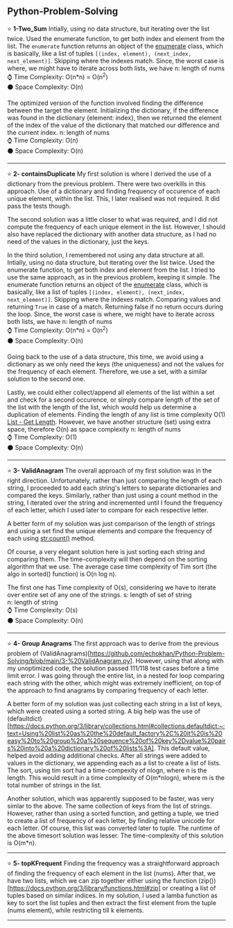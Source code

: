 ## Python-Problem-Solving

:star: **1-Two_Sum**
Intially, using no data structure, but iterating over the list twice. Used the enumerate function, to get both index and element from the list.
The `enumerate` function returns an object of the [enumerate](https://docs.python.org/3/library/functions.html#enumerate) class, which is 
basically, like a list of tuples `[(index, element), (next_index, next_element)]`.
Skipping where the indexes match.
Since, the worst case is where, we might have to iterate across both lists, we have
n: length of nums\
:watch: Time Complexity: O(n*n) = O(n<sup>2</sup>)\
:black_circle: Space Complexity: O(n)

The optimized version of the function involved finding the difference between the target the element.
Initializing the dictionary, if the difference was found in the dictionary {element: index}, then we returned the element of the
index of the value of the dictionary that matched our difference and the current index.
n: length of nums\
:watch: Time Complexity: O(n)\
:black_circle: Space Complexity: O(n)
***********************************************************************************************

:star: **2- containsDuplicate**
My first solution is where I derived the use of a dictionary from the previous problem. There were two overkills in this approach.
Use of a dictionary and finding frequency of occurence of each unique element, within the list. This, I later realised was not required.
It did pass the tests though.

The second solution was a little closer to what was required, and I did not compute the frequency of each unique element in the list.
However, I should also have replaced the dictionary with another data structure, as I had no need of the values in the dictionary, just the keys.

In the third solution, I remembered not using any data structure at all.
Intially, using no data structure, but iterating over the list twice. Used the enumerate function, to get both index and element from the list. I tried to use the same approach, as in the previous problem, keeping it simple.
The enumerate function returns an object of the [enumerate](https://docs.python.org/3/library/functions.html#enumerate) class, which is 
basically, like a list of tuples `[(index, element), (next_index, next_element)]`.
Skipping where the indexes match.
Comparing values and returning `True` in case of a match. Returning false if no return occurs during the loop.
Since, the worst case is where, we might have to iterate across both lists, we have
n: length of nums\
:watch: Time Complexity: O(n*n) = O(n<sup>2</sup>)\
:black_circle: Space Complexity: O(n)

Going back to the use of a data structure, this time, we avoid using a dictionary as we only need the keys (the uniqueness) and not the values for the frequency of each element. Therefore, we use a set, with a similar solution to the second one.

Lastly, we could either collect/append all elements of the list within a set and check for a second occurence, or simply compare length of the set of the list with the length of the list, which would help us determine a duplication of elements. Finding the length of any list is time complexity O(1) [List - Get Length](https://wiki.python.org/moin/TimeComplexity). However, we have another structure (set) using extra space, therefore O(n) as space complexity
n: length of nums\
:watch: Time Complexity: O(1)\
:black_circle: Space Complexity: O(n)
***********************************************************************************************

:star: **3- ValidAnagram**
The overall approach of my first solution was in the right direction. Unfortunately, rather than just comparing the length of each string, I proceeded to add each string's letters to separate dictionaries and compared the keys. 
Similarly, rather than just using a count method in the string, I iterated over the string and incremented until I found the frequency of each letter, which I used later to compare for each respective letter.

A better form of my solution was just comparison of the length of strings and using a set find the unique elements and compare the frequency of each using [str.count()](https://python-reference.readthedocs.io/en/latest/docs/str/count.html#:~:text=str.%20count(sub%5B%2C%20start%5B%2C%20end%5D%5D)) method.

Of course, a very elegant solution here is just sorting each string and comparing them. The time-complexity will then depend on the sorting algorithm that we use. The average case time complexity of Tim sort (the algo in sorted() function) is O(n log n).

The first one has Time complexity of O(s), considering we have to iterate over entire set of any one of the strings. 
s: length of set of string\
n: length of string\
:watch: Time Complexity: O(s)\
:black_circle: Space Complexity: O(n)
***********************************************************************************************

:star: **4- Group Anagrams**
The first approach was to derive from the previous problem of (ValidAnagrams)[https://github.com/echokhan/Python-Problem-Solving/blob/main/3-%20ValidAnagram.py]. However, using that along with my unoptimized code, the solution passed 111/118 test cases before a time limit error. I was going through the entire list, in a nested for loop comparing each string with the other, which might was extremely inefficient, on top of the approach to find anagrams by comparing frequency of each letter.

A better form of my solution was just collecting each string in a list of keys, which were created using a sorted string. A big help was the use of (defaultdict)[https://docs.python.org/3/library/collections.html#collections.defaultdict:~:text=Using%20list%20as%20the%20default_factory%2C%20it%20is%20easy%20to%20group%20a%20sequence%20of%20key%2Dvalue%20pairs%20into%20a%20dictionary%20of%20lists%3A]. This default value, helped avoid adding additional checks. After all strings were added to values in the dictionary, we appending each as a list to create a list of lists. The sort, using tim sort had a time-compexity of nlogn, where n is the length. This would result in a time complexity of O(m*nlogn), where m is the total number of strings in the list.

Another solution, which was apparently supposed to be faster, was very simlar to the above. The same collection of keys from the list of strings. However, rather than using a sorted function, and getting a tuple, we tried to create a list of frequency of each letter, by finding relative unicode for each letter. Of course, this list was converted later to tuple. The runtime of the above timesort solution was lesser. The time-complexity of this solution is O(m*n).
***********************************************************************************************

:star: **5- topKFrequent**
Finding the frequency was a straightforward approach of finding the frequency of each element in the list (nums). After that, we have two lists, which we can zip together either using the function (zip())[https://docs.python.org/3/library/functions.html#zip] or creating a list of tuples based on similar indices.
In my solution, I used a lamba function as key to sort the list tuples and then extract the first element from the tuple (nums element), while restricting till k elements.
***********************************************************************************************